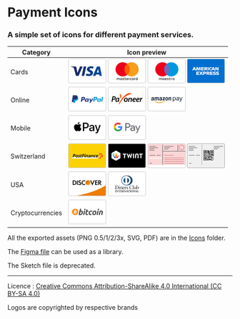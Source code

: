 # Payment Icons

### A simple set of icons for different payment services.

Category | Icon preview
------------ | -------------
Cards | ![Visa](https://github.com/skynebula/payment-icons/blob/master/Icons/Visa/payment_visa.png?raw=true) ![Mastercard](https://github.com/skynebula/payment-icons/blob/master/Icons/Mastercard/payment_mastercard.png?raw=true) ![Maestro](https://github.com/skynebula/payment-icons/blob/master/Icons/Maestro/payment_maestro.png?raw=true) ![American Express](https://github.com/skynebula/payment-icons/blob/master/Icons/American%20Express/payment_amex.png?raw=true) 
Online | ![PayPal](https://github.com/skynebula/payment-icons/blob/master/Icons/PayPal/payment_paypal.png?raw=true) ![Payoneer](https://github.com/skynebula/payment-icons/blob/master/Icons/Payoneer/payment_payoneer.png?raw=true) ![Amazon Pay](https://github.com/skynebula/payment-icons/blob/master/Icons/Amazon%20Pay/payment_amazon.png?raw=true) 
Mobile | ![Apple Pay](https://github.com/skynebula/payment-icons/blob/master/Icons/Apple%20Pay/payment_applepay.png?raw=true) ![Google Pay](https://github.com/skynebula/payment-icons/blob/master/Icons/Google%20Pay/payment_googlepay.png?raw=true)
Switzerland | ![PostFinance](https://github.com/skynebula/payment-icons/blob/master/Icons/PostFinance/payment_postfinance.png?raw=true) ![Twint](https://github.com/skynebula/payment-icons/blob/master/Icons/Twint/payment_twint.png?raw=true) ![BVR](https://github.com/skynebula/payment-icons/blob/master/Icons/BVR/payment_bvr.png?raw=true) ![Bill](https://github.com/skynebula/payment-icons/blob/master/Icons/Bill/payment_bill.png?raw=true)
USA | ![Discover](https://github.com/skynebula/payment-icons/blob/master/Icons/Discover/payment_discover.png?raw=true) ![Diners Club](https://github.com/skynebula/payment-icons/blob/master/Icons/Diners%20Club/payment_dinersclub.png?raw=true)
Cryptocurrencies | ![Bitcoin](https://github.com/skynebula/payment-icons/blob/master/Icons/Bitcoin/payment_bitcoin.png?raw=true)

All the exported assets (PNG 0.5/1/2/3x, SVG, PDF) are in the [Icons](https://github.com/skynebula/payment-icons/tree/master/Icons) folder.

The [Figma file](https://github.com/skynebula/payment-icons/blob/master/Payment-Icons.fig) can be used as a library.

The Sketch file is deprecated.

---

Licence : [Creative Commons Attribution-ShareAlike 4.0 International (CC BY-SA 4.0)](http://creativecommons.org/licenses/by-sa/4.0/)

Logos are copyrighted by respective brands
